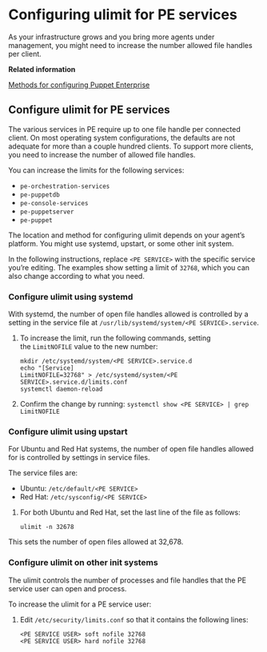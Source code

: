 # Configuring ulimit for PE services

As your infrastructure grows and you bring more agents under management, you might need to increase the number allowed file handles per client.

**Related information**  


[Methods for configuring Puppet Enterprise](config_intro.md#)

## Configure ulimit for PE services

The various services in PE require up to one file handle per connected client. On most operating system configurations, the defaults are not adequate for more than a couple hundred clients. To support more clients, you need to increase the number of allowed file handles.

You can increase the limits for the following services:

-   `pe-orchestration-services`
-   `pe-puppetdb`
-   `pe-console-services`
-   `pe-puppetserver`
-   `pe-puppet`

The location and method for configuring ulimit depends on your agent’s platform. You might use systemd, upstart, or some other init system.

In the following instructions, replace `<PE SERVICE>` with the specific service you’re editing. The examples show setting a limit of `32768`, which you can also change according to what you need.

### Configure ulimit using systemd

With systemd, the number of open file handles allowed is controlled by a setting in the service file at `/usr/lib/systemd/system/<PE SERVICE>.service`.

1.  To increase the limit, run the following commands, setting the `LimitNOFILE` value to the new number:

    ```
    mkdir /etc/systemd/system/<PE SERVICE>.service.d
    echo "[Service]
    LimitNOFILE=32768" > /etc/systemd/system/<PE SERVICE>.service.d/limits.conf
    systemctl daemon-reload
    ```

2.  Confirm the change by running: `systemctl show <PE SERVICE> | grep LimitNOFILE`


### Configure ulimit using upstart

For Ubuntu and Red Hat systems, the number of open file handles allowed for is controlled by settings in service files.

The service files are:

-   Ubuntu: `/etc/default/<PE SERVICE>`
-   Red Hat: `/etc/sysconfig/<PE SERVICE>`

1.  For both Ubuntu and Red Hat, set the last line of the file as follows:

    `ulimit -n 32678`


This sets the number of open files allowed at 32,678.

### Configure ulimit on other init systems

The ulimit controls the number of processes and file handles that the PE service user can open and process.

To increase the ulimit for a PE service user: 

1.  Edit `/etc/security/limits.conf` so that it contains the following lines:

    ```
    <PE SERVICE USER> soft nofile 32768
    <PE SERVICE USER> hard nofile 32768
    ```


